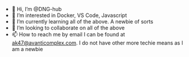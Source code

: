 - 👋 Hi, I’m @DNG-hub
- 👀 I’m interested in Docker, VS Code, Javascript
- 🌱 I’m currently learning all of the above. A newbie of sorts
- 💞️ I’m looking to collaborate on all of the above
- 📫 How to reach me by email I can be found at ak47@avanticomplex.com. I do not have other more techie means as I am a newbie

<!---
DNG-hub/DNG-hub is a ✨ special ✨ repository because its `README.md` (this file) appears on your GitHub profile.
You can click the Preview link to take a look at your changes.
--->
